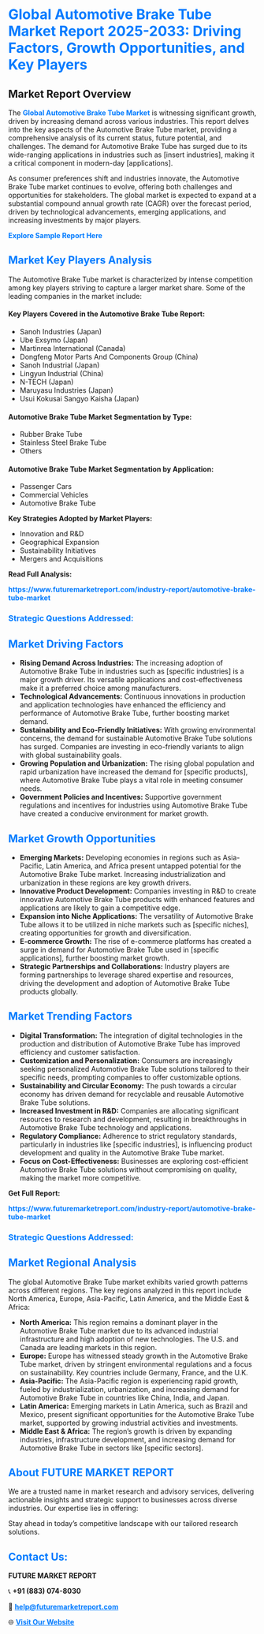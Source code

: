 <h1 style="color: #007BFF;">Global Automotive Brake Tube Market Report 2025-2033: Driving Factors, Growth Opportunities, and Key Players</h1>

<section id="overview">
<h2>Market Report Overview</h2>
<p>The <a href="https://www.futuremarketreport.com/industry-report/automotive-brake-tube-market" style="color: #007BFF; text-decoration: none;"><strong>Global Automotive Brake Tube Market</strong></a> is witnessing significant growth, driven by increasing demand across various industries. This report delves into the key aspects of the Automotive Brake Tube market, providing a comprehensive analysis of its current status, future potential, and challenges. The demand for Automotive Brake Tube has surged due to its wide-ranging applications in industries such as [insert industries], making it a critical component in modern-day [applications].</p>
<p>As consumer preferences shift and industries innovate, the Automotive Brake Tube market continues to evolve, offering both challenges and opportunities for stakeholders. The global market is expected to expand at a substantial compound annual growth rate (CAGR) over the forecast period, driven by technological advancements, emerging applications, and increasing investments by major players.</p>
</section>

<section id="overview">
<p><a href="https://www.futuremarketreport.com/request-sample/reportId=126632" style="color: #007BFF; text-decoration: none;"><strong>Explore Sample Report Here</strong></a></p>
</section>

<section id="key-players">
<h2 style="color: #007BFF;">Market Key Players Analysis</h2>
<p>The Automotive Brake Tube market is characterized by intense competition among key players striving to capture a larger market share. Some of the leading companies in the market include:</p>
<h4>Key Players Covered in the Automotive Brake Tube Report:</h4>
<ul><li>Sanoh Industries (Japan)</li><li>Ube Exsymo (Japan)</li><li>Martinrea International (Canada)</li><li>Dongfeng Motor Parts And Components Group (China)</li><li>Sanoh Industrial (Japan)</li><li>Lingyun Industrial (China)</li><li>N-TECH (Japan)</li><li>Maruyasu Industries (Japan)</li><li>Usui Kokusai Sangyo Kaisha (Japan)</li></ul>
<h4>Automotive Brake Tube Market Segmentation by Type:</h4>
<ul><li>Rubber Brake Tube</li><li>Stainless Steel Brake Tube</li><li>Others</li></ul>

<h4>Automotive Brake Tube Market Segmentation by Application:</h4>
<ul><li>Passenger Cars</li><li>Commercial Vehicles</li><li>Automotive Brake Tube</li></ul>
<p><strong>Key Strategies Adopted by Market Players:</strong></p>
<ul>
<li>Innovation and R&D</li>
<li>Geographical Expansion</li>
<li>Sustainability Initiatives</li>
<li>Mergers and Acquisitions</li>
</ul>
</section>

<section>
<p><strong>Read Full Analysis: </strong></p><a href="https://www.futuremarketreport.com/industry-report/automotive-brake-tube-market" style="color: #007BFF; text-decoration: none;"><strong>https://www.futuremarketreport.com/industry-report/automotive-brake-tube-market</strong></a>
<h3 style="color: #007BFF;">Strategic Questions Addressed:</h3>
</section>

<section id="driving-factors">
<h2 style="color: #007BFF;">Market Driving Factors</h2>
<ul>
<li><strong>Rising Demand Across Industries:</strong> The increasing adoption of Automotive Brake Tube in industries such as [specific industries] is a major growth driver. Its versatile applications and cost-effectiveness make it a preferred choice among manufacturers.</li>
<li><strong>Technological Advancements:</strong> Continuous innovations in production and application technologies have enhanced the efficiency and performance of Automotive Brake Tube, further boosting market demand.</li>
<li><strong>Sustainability and Eco-Friendly Initiatives:</strong> With growing environmental concerns, the demand for sustainable Automotive Brake Tube solutions has surged. Companies are investing in eco-friendly variants to align with global sustainability goals.</li>
<li><strong>Growing Population and Urbanization:</strong> The rising global population and rapid urbanization have increased the demand for [specific products], where Automotive Brake Tube plays a vital role in meeting consumer needs.</li>
<li><strong>Government Policies and Incentives:</strong> Supportive government regulations and incentives for industries using Automotive Brake Tube have created a conducive environment for market growth.</li>
</ul>
</section>

<section id="growth-opportunities">
<h2 style="color: #007BFF;">Market Growth Opportunities</h2>
<ul>
<li><strong>Emerging Markets:</strong> Developing economies in regions such as Asia-Pacific, Latin America, and Africa present untapped potential for the Automotive Brake Tube market. Increasing industrialization and urbanization in these regions are key growth drivers.</li>
<li><strong>Innovative Product Development:</strong> Companies investing in R&D to create innovative Automotive Brake Tube products with enhanced features and applications are likely to gain a competitive edge.</li>
<li><strong>Expansion into Niche Applications:</strong> The versatility of Automotive Brake Tube allows it to be utilized in niche markets such as [specific niches], creating opportunities for growth and diversification.</li>
<li><strong>E-commerce Growth:</strong> The rise of e-commerce platforms has created a surge in demand for Automotive Brake Tube used in [specific applications], further boosting market growth.</li>
<li><strong>Strategic Partnerships and Collaborations:</strong> Industry players are forming partnerships to leverage shared expertise and resources, driving the development and adoption of Automotive Brake Tube products globally.</li>
</ul>
</section>

<section id="trending-factors">
<h2 style="color: #007BFF;">Market Trending Factors</h2>
<ul>
<li><strong>Digital Transformation:</strong> The integration of digital technologies in the production and distribution of Automotive Brake Tube has improved efficiency and customer satisfaction.</li>
<li><strong>Customization and Personalization:</strong> Consumers are increasingly seeking personalized Automotive Brake Tube solutions tailored to their specific needs, prompting companies to offer customizable options.</li>
<li><strong>Sustainability and Circular Economy:</strong> The push towards a circular economy has driven demand for recyclable and reusable Automotive Brake Tube solutions.</li>
<li><strong>Increased Investment in R&D:</strong> Companies are allocating significant resources to research and development, resulting in breakthroughs in Automotive Brake Tube technology and applications.</li>
<li><strong>Regulatory Compliance:</strong> Adherence to strict regulatory standards, particularly in industries like [specific industries], is influencing product development and quality in the Automotive Brake Tube market.</li>
<li><strong>Focus on Cost-Effectiveness:</strong> Businesses are exploring cost-efficient Automotive Brake Tube solutions without compromising on quality, making the market more competitive.</li>
</ul>
</section>

<section>
<p><strong>Get Full Report: </strong></p><a href="https://www.futuremarketreport.com/industry-report/automotive-brake-tube-market" style="color: #007BFF; text-decoration: none;"><strong>https://www.futuremarketreport.com/industry-report/automotive-brake-tube-market</strong></a>
<h3 style="color: #007BFF;">Strategic Questions Addressed:</h3>
</section>


<section id="regional-analysis">
<h2 style="color: #007BFF;">Market Regional Analysis</h2>
<p>The global Automotive Brake Tube market exhibits varied growth patterns across different regions. The key regions analyzed in this report include North America, Europe, Asia-Pacific, Latin America, and the Middle East & Africa:</p>
<ul>
<li><strong>North America:</strong> This region remains a dominant player in the Automotive Brake Tube market due to its advanced industrial infrastructure and high adoption of new technologies. The U.S. and Canada are leading markets in this region.</li>
<li><strong>Europe:</strong> Europe has witnessed steady growth in the Automotive Brake Tube market, driven by stringent environmental regulations and a focus on sustainability. Key countries include Germany, France, and the U.K.</li>
<li><strong>Asia-Pacific:</strong> The Asia-Pacific region is experiencing rapid growth, fueled by industrialization, urbanization, and increasing demand for Automotive Brake Tube in countries like China, India, and Japan.</li>
<li><strong>Latin America:</strong> Emerging markets in Latin America, such as Brazil and Mexico, present significant opportunities for the Automotive Brake Tube market, supported by growing industrial activities and investments.</li>
<li><strong>Middle East & Africa:</strong> The region’s growth is driven by expanding industries, infrastructure development, and increasing demand for Automotive Brake Tube in sectors like [specific sectors].</li>
</ul>
</section>

<footer>
<h2 style="color: #007BFF;">About FUTURE MARKET REPORT</h2>
<p>We are a trusted name in market research and advisory services, delivering actionable insights and strategic support to businesses across diverse industries. Our expertise lies in offering:</p>

<p>Stay ahead in today’s competitive landscape with our tailored research solutions.</p>

<h2 style="color: #007BFF;">Contact Us:</h2>
<p><strong>FUTURE MARKET REPORT</strong></p>
<p>📞 <strong>+91 (883) 074-8030</strong></p>
<p>📧 <strong><a href="mailto:help@futuremarketreport.com" style="color: #007BFF;">help@futuremarketreport.com</a></strong></p>
<p>🌐 <strong><a href="https://www.futuremarketreport.com/" style="color: #007BFF;">Visit Our Website</a></strong></p>
</footer>